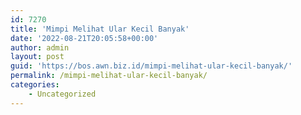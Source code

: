 ```yaml
---
id: 7270
title: 'Mimpi Melihat Ular Kecil Banyak'
date: '2022-08-21T20:05:58+00:00'
author: admin
layout: post
guid: 'https://bos.awn.biz.id/mimpi-melihat-ular-kecil-banyak/'
permalink: /mimpi-melihat-ular-kecil-banyak/
categories:
    - Uncategorized
---
```


